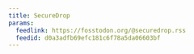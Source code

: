 ```yaml
---
title: SecureDrop
params:
  feedlink: https://fosstodon.org/@securedrop.rss
  feedid: d0a3adfb69efc181c6f78a5da06603bf
---
```

